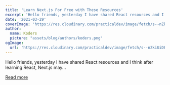 ```yaml
---
title: 'Learn Next.js For Free with These Resources'
excerpt: 'Hello friends, yesterday I have shared React resources and I think after learning React, Next.js may...'
date: '2021-03-29'
coverImage: 'https://res.cloudinary.com/practicaldev/image/fetch/s--nZkiUiDE--/c_imagga_scale,f_auto,fl_progressive,h_420,q_auto,w_1000/https://dev-to-uploads.s3.amazonaws.com/uploads/articles/yfwwqenae7gx9u8bavtj.png'
author:
  name: Koders
  picture: "assets/blog/authors/koders.png"
ogImage:
  url: 'https://res.cloudinary.com/practicaldev/image/fetch/s--nZkiUiDE--/c_imagga_scale,f_auto,fl_progressive,h_420,q_auto,w_1000/https://dev-to-uploads.s3.amazonaws.com/uploads/articles/yfwwqenae7gx9u8bavtj.png'
---
```


Hello friends, yesterday I have shared React resources and I think after learning React, Next.js may...

[Read more](https://dev.to/hulyakarakaya/learn-next-js-for-free-with-these-resources-jfi)
